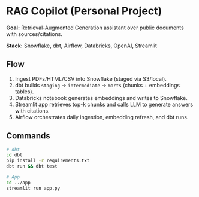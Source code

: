 # RAG Copilot (Personal Project)

**Goal:** Retrieval-Augmented Generation assistant over public documents with sources/citations.

**Stack:** Snowflake, dbt, Airflow, Databricks, OpenAI, Streamlit

## Flow
1. Ingest PDFs/HTML/CSV into Snowflake (staged via S3/local).
2. dbt builds `staging` → `intermediate` → `marts` (chunks + embeddings tables).
3. Databricks notebook generates embeddings and writes to Snowflake.
4. Streamlit app retrieves top-k chunks and calls LLM to generate answers with citations.
5. Airflow orchestrates daily ingestion, embedding refresh, and dbt runs.

## Commands
```bash
# dbt
cd dbt
pip install -r requirements.txt
dbt run && dbt test

# App
cd ../app
streamlit run app.py
```
